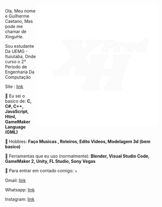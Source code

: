 <img src="https://github.com/XinguHe/XinguHe/blob/master/Logo_XHP.png" min-width="400px" max-width="400px" width="400px" align="right" alt="Computador iuriCode">

<p align="left"> 
  Ola, Meu nome e Guilherme Caetano, Mas pode me chamar de XinguHe.
  
  Sou estudante Da UEMG - Ituiutaba, Onde curso o 2° Período de Engenharia Da Computação
</p>

Site : [link](https://xinguhe.github.io/XinguHe/)

<p align="left">
  🦄 Eu sei o basico de: <strong>C, C#, C++, JavaScript, Html, GameMaker Language (GML)</strong>
</p>

<p align="left">
 🎵 Hobbies: <strong>Faço Musicas , Roteiros, Edito Videos, Modelagem 3d (bem basico)</strong>
</p>

<p align="left">
  💼 Ferramentas que eu uso (normalmente): <strong>Blender, Visual Studio Code, GameMaker 2, Unity, FL Studio, Sony Vegas</strong>
</p>

<p align="left">
  💌 Para entrar em contado comigo: ⤵️
</p>

<p align="left">
  
Gmail: [link](guilhermecaetanno87123@gmail.com)
  
Whatsapp: [link](https://api.whatsapp.com/send/?phone=%2B5534996386599&text=Ol%C3%A1%2C+XinguheProd&type=phone_number&app_absent=0)

Instagram: [link](https://www.instagram.com/xinguheprod/)
</p>
